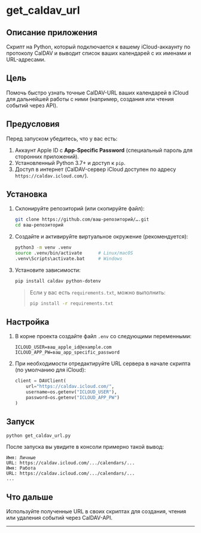 # get_caldav_url

## Описание приложения
Скрипт на Python, который подключается к вашему iCloud-аккаунту по протоколу CalDAV и выводит список ваших календарей с их именами и URL-адресами.

## Цель
Помочь быстро узнать точные CalDAV-URL ваших календарей в iCloud для дальнейшей работы с ними (например, создания или чтения событий через API).

## Предусловия
Перед запуском убедитесь, что у вас есть:
1. Аккаунт Apple ID с **App-Specific Password** (специальный пароль для сторонних приложений).
2. Установленный Python 3.7+ и доступ к `pip`.
3. Доступ в интернет (CalDAV-сервер iCloud доступен по адресу `https://caldav.icloud.com/`).

## Установка

1. Склонируйте репозиторий (или скопируйте файл):
   ```bash
   git clone https://github.com/ваш-репозиторий/….git
   cd ваш-репозиторий
   ```
2. Создайте и активируйте виртуальное окружение (рекомендуется):
   ```bash
   python3 -m venv .venv
   source .venv/bin/activate      # Linux/macOS
   .venv\Scripts\activate.bat     # Windows
   ```
3. Установите зависимости:
   ```bash
   pip install caldav python-dotenv
   ```
   > Если у вас есть `requirements.txt`, можно выполнить:
   > ```bash
   > pip install -r requirements.txt
   > ```

## Настройка

1. В корне проекта создайте файл `.env` со следующими переменными:
   ```dotenv
   ICLOUD_USER=ваш_apple_id@example.com
   ICLOUD_APP_PW=ваш_app_specific_password
   ```
2. При необходимости отредактируйте URL сервера в начале скрипта (по умолчанию для iCloud):
   ```python
   client = DAVClient(
       url="https://caldav.icloud.com/",
       username=os.getenv("ICLOUD_USER"),
       password=os.getenv("ICLOUD_APP_PW")
   )
   ```

## Запуск

```bash
python get_caldav_url.py
```

После запуска вы увидите в консоли примерно такой вывод:

```
Имя: Личные
URL: https://caldav.icloud.com/.../calendars/...
Имя: Работа
URL: https://caldav.icloud.com/.../calendars/...
...
```

## Что дальше
Используйте полученные URL в своих скриптах для создания, чтения или удаления событий через CalDAV-API.

---

